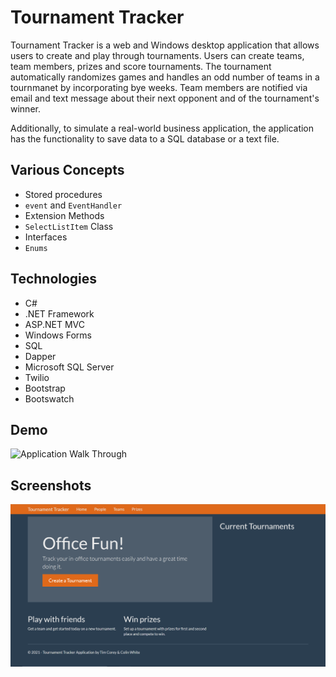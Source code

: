 # Tournament Tracker
Tournament Tracker is a web and Windows desktop application that allows users to create and play through tournaments. 
Users can create teams, team members, prizes and score tournaments. The tournament automatically randomizes games and handles an odd number of teams in a tournmanet 
by incorporating bye weeks. Team members are notified via email and text message about their next opponent and of the tournament's winner. 

Additionally, to simulate a real-world business application, the application has the functionality to save data to a SQL database or a text file. 

## Various Concepts
* Stored procedures 
* `event` and `EventHandler`
* Extension Methods
* `SelectListItem` Class
* Interfaces
* `Enums`

## Technologies
* C#
* .NET Framework
* ASP.NET MVC
* Windows Forms
* SQL
* Dapper
* Microsoft SQL Server
* Twilio
* Bootstrap
* Bootswatch

## Demo
![Application Walk Through](http://g.recordit.co/98kyoO5Q9x.gif)

## Screenshots
![Web Home Page](./screenshots/MVCHomePage.PNG)

